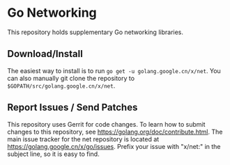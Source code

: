 # Go Networking

This repository holds supplementary Go networking libraries.

## Download/Install

The easiest way to install is to run `go get -u golang.google.cn/x/net`. You can
also manually git clone the repository to `$GOPATH/src/golang.google.cn/x/net`.

## Report Issues / Send Patches

This repository uses Gerrit for code changes. To learn how to submit
changes to this repository, see https://golang.org/doc/contribute.html.
The main issue tracker for the net repository is located at
https://golang.google.cn/x/go/issues. Prefix your issue with "x/net:" in the
subject line, so it is easy to find.
